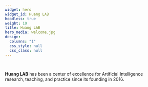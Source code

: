 ```yaml
---
widget: hero
widget_id: Huang LAB
headless: true
weight: 10
title: Huang LAB
hero_media: welcome.jpg
design:
  columns: "1"
  css_style: null
  css_class: null
---
```


<br>

**Huang LAB** has been a center of excellence for Artificial Intelligence research, teaching, and practice since its founding in 2016.
